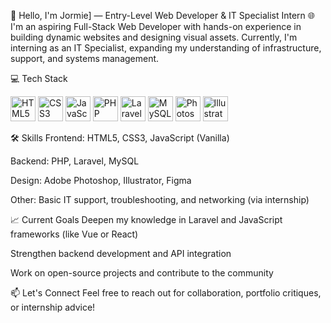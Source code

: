 👋 Hello, I'm Jormie] — Entry-Level Web Developer & IT Specialist Intern
🌐 I'm an aspiring Full-Stack Web Developer with hands-on experience in building dynamic websites and designing visual assets. Currently, I'm interning as an IT Specialist, expanding my understanding of infrastructure, support, and systems management.

💻 Tech Stack
<p align="left"> <img src="https://cdn.jsdelivr.net/gh/devicons/devicon/icons/html5/html5-original.svg" width="40" alt="HTML5"/> <img src="https://cdn.jsdelivr.net/gh/devicons/devicon/icons/css3/css3-original.svg" width="40" alt="CSS3"/> <img src="https://cdn.jsdelivr.net/gh/devicons/devicon/icons/javascript/javascript-original.svg" width="40" alt="JavaScript"/> <img src="https://cdn.jsdelivr.net/gh/devicons/devicon/icons/php/php-original.svg" width="40" alt="PHP"/> <img src="https://cdn.jsdelivr.net/gh/devicons/devicon/icons/laravel/laravel-plain.svg" width="40" alt="Laravel"/> <img src="https://cdn.jsdelivr.net/gh/devicons/devicon/icons/mysql/mysql-original.svg" width="40" alt="MySQL"/> <img src="https://cdn.jsdelivr.net/gh/devicons/devicon/icons/photoshop/photoshop-line.svg" width="40" alt="Photoshop"/> <img src="https://cdn.jsdelivr.net/gh/devicons/devicon/icons/illustrator/illustrator-line.svg" width="40" alt="Illustrator"/> </p>
🛠️ Skills
Frontend: HTML5, CSS3, JavaScript (Vanilla)

Backend: PHP, Laravel, MySQL

Design: Adobe Photoshop, Illustrator, Figma

Other: Basic IT support, troubleshooting, and networking (via internship)

📈 Current Goals
Deepen my knowledge in Laravel and JavaScript frameworks (like Vue or React)

Strengthen backend development and API integration

Work on open-source projects and contribute to the community

📫 Let's Connect
Feel free to reach out for collaboration, portfolio critiques, or internship advice!
